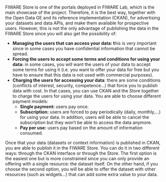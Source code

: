 FIWARE Store is one of the portals deployed in FIWARE Lab, which is the
main showcase of the project. Therefore, it is the best way, together
with the Open Data GE and its reference implementation (CKAN), for
advertising your datasets and data APIs, and make them available for
prospective users. However, this is not the only advantage of publishing
the data in the FIWARE Store since you will also get the possibility of:

-   **Managing the users that can access your data: t**his is very
    important since in some cases you have confidential information that
    cannot be spread.
-   **Forcing the users to accept some terms and conditions for using
    your data:** in some cases, you will want the users of your data to
    accept some terms for using it (i.e. you want to offer your data for
    free but you have to ensure that this data is not used with
    commercial purposes).
-   **Charging the users for accessing your data**: there are some
    conditions (conflicts of interest, security, competence...) that
    force you to publish data with cost. In that cases, you can use CKAN
    and the Store together to charge the users for using your data. You
    are able to choose different payment models:
    -   **Single payment:** users pay once.
    -   **Subscription:** users are forced to pay periodically (daily,
        monthly,...) for using your data. In addition, users will be
        able to cancel the subscription but they won’t be able to access
        the data anymore.
    -   **Pay per use:** users pay based on the amount of information
        consumed.

Once that your data (datasets or context information) is published in
CKAN, you are able to publish it in the FIWARE Store. You can do it in
two different ways: through the CKAN interface or through the Store. The
first option is the easiest one but is more constrained since you can
only provide an offering with a single resource: the dataset itself. On
the other hand, if you choose the second option, you will be able to
offer the dataset with other resources (such as widgets...) that can add
some extra value to your data.
